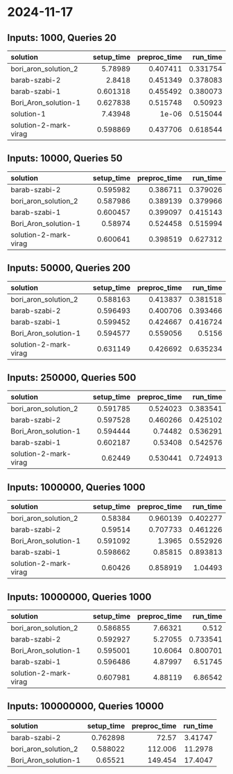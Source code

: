 # 2024-11-17

## Inputs: 1000, Queries 20

| solution              |   setup_time |   preproc_time |   run_time |
|:----------------------|-------------:|---------------:|-----------:|
| bori_aron_solution_2  |     5.78989  |       0.407411 |   0.331754 |
| barab-szabi-2         |     2.8418   |       0.451349 |   0.378083 |
| barab-szabi-1         |     0.601318 |       0.455492 |   0.380073 |
| Bori_Aron_solution-1  |     0.627838 |       0.515748 |   0.50923  |
| solution-1            |     7.43948  |       1e-06    |   0.515044 |
| solution-2-mark-virag |     0.598869 |       0.437706 |   0.618544 |

## Inputs: 10000, Queries 50

| solution              |   setup_time |   preproc_time |   run_time |
|:----------------------|-------------:|---------------:|-----------:|
| barab-szabi-2         |     0.595982 |       0.386711 |   0.379026 |
| bori_aron_solution_2  |     0.587986 |       0.389139 |   0.379966 |
| barab-szabi-1         |     0.600457 |       0.399097 |   0.415143 |
| Bori_Aron_solution-1  |     0.58974  |       0.524458 |   0.515994 |
| solution-2-mark-virag |     0.600641 |       0.398519 |   0.627312 |

## Inputs: 50000, Queries 200

| solution              |   setup_time |   preproc_time |   run_time |
|:----------------------|-------------:|---------------:|-----------:|
| bori_aron_solution_2  |     0.588163 |       0.413837 |   0.381518 |
| barab-szabi-2         |     0.596493 |       0.400706 |   0.393466 |
| barab-szabi-1         |     0.599452 |       0.424667 |   0.416724 |
| Bori_Aron_solution-1  |     0.594577 |       0.559056 |   0.5156   |
| solution-2-mark-virag |     0.631149 |       0.426692 |   0.635234 |

## Inputs: 250000, Queries 500

| solution              |   setup_time |   preproc_time |   run_time |
|:----------------------|-------------:|---------------:|-----------:|
| bori_aron_solution_2  |     0.591785 |       0.524023 |   0.383541 |
| barab-szabi-2         |     0.597528 |       0.460266 |   0.425102 |
| Bori_Aron_solution-1  |     0.594444 |       0.74482  |   0.536291 |
| barab-szabi-1         |     0.602187 |       0.53408  |   0.542576 |
| solution-2-mark-virag |     0.62449  |       0.530441 |   0.724913 |

## Inputs: 1000000, Queries 1000

| solution              |   setup_time |   preproc_time |   run_time |
|:----------------------|-------------:|---------------:|-----------:|
| bori_aron_solution_2  |     0.58384  |       0.960139 |   0.402277 |
| barab-szabi-2         |     0.59514  |       0.707733 |   0.461226 |
| Bori_Aron_solution-1  |     0.591092 |       1.3965   |   0.552926 |
| barab-szabi-1         |     0.598662 |       0.85815  |   0.893813 |
| solution-2-mark-virag |     0.60426  |       0.858919 |   1.04493  |

## Inputs: 10000000, Queries 1000

| solution              |   setup_time |   preproc_time |   run_time |
|:----------------------|-------------:|---------------:|-----------:|
| bori_aron_solution_2  |     0.586855 |        7.66321 |   0.512    |
| barab-szabi-2         |     0.592927 |        5.27055 |   0.733541 |
| Bori_Aron_solution-1  |     0.595001 |       10.6064  |   0.800701 |
| barab-szabi-1         |     0.596486 |        4.87997 |   6.51745  |
| solution-2-mark-virag |     0.607981 |        4.88119 |   6.86542  |

## Inputs: 100000000, Queries 10000

| solution             |   setup_time |   preproc_time |   run_time |
|:---------------------|-------------:|---------------:|-----------:|
| barab-szabi-2        |     0.762898 |         72.57  |    3.41747 |
| bori_aron_solution_2 |     0.588022 |        112.006 |   11.2978  |
| Bori_Aron_solution-1 |     0.65521  |        149.454 |   17.4047  |